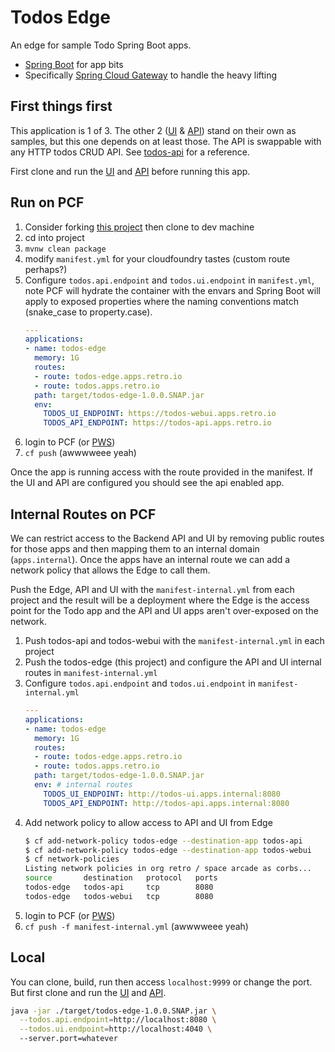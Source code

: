 # Todos Edge

An edge for sample Todo Spring Boot apps.

* [Spring Boot](https://spring.io/projects/spring-boot) for app bits
* Specifically [Spring Cloud Gateway](https://spring.io/projects/spring-cloud-gateway) to handle the heavy lifting

## First things first

This application is 1 of 3.  The other 2 ([UI](https://github.com/corbtastik/todos-webui) & [API](https://github.com/corbtastik/todos-api)) stand on their own as samples, but this one depends on at least those.  The API is swappable with any HTTP todos CRUD API.  See [todos-api](https://github.com/corbtastik/todos-api) for a reference.

First clone and run the [UI](https://github.com/corbtastik/todos-webui) and [API](https://github.com/corbtastik/todos-api) before running this app.

## Run on PCF

1. Consider forking [this project](https://github.com/corbtastik/todos-edge) then clone to dev machine
1. cd into project
1. ``mvnw clean package``
1. modify `manifest.yml` for your cloudfoundry tastes (custom route perhaps?)
1. Configure `todos.api.endpoint` and `todos.ui.endpoint` in `manifest.yml`, note PCF will hydrate the container with the envars and Spring Boot will apply to exposed properties where the naming conventions match (snake_case to property.case).
    ```yaml
    ---
    applications:
    - name: todos-edge
      memory: 1G
      routes:
      - route: todos-edge.apps.retro.io
      - route: todos.apps.retro.io  
      path: target/todos-edge-1.0.0.SNAP.jar
      env:
        TODOS_UI_ENDPOINT: https://todos-webui.apps.retro.io
        TODOS_API_ENDPOINT: https://todos-api.apps.retro.io
    ```
1. login to PCF (or [PWS](https://run.pivotal.io/))
1. ``cf push`` (awwwweee yeah)

Once the app is running access with the route provided in the manifest.  If the UI and API are configured you should see the api enabled app.

## Internal Routes on PCF

We can restrict access to the Backend API and UI by removing public routes for those apps and then mapping them to an internal domain (``apps.internal``).  Once the apps have an internal route we can add a network policy that allows the Edge to call them.

Push the Edge, API and UI with the ``manifest-internal.yml`` from each project and the result will be a deployment where the Edge is the access point for the Todo app and the API and UI apps aren't over-exposed on the network.

1. Push todos-api and todos-webui with the ``manifest-internal.yml`` in each project
1. Push the todos-edge (this project) and configure the API and UI internal routes in ``manifest-internal.yml``
1. Configure `todos.api.endpoint` and `todos.ui.endpoint` in `manifest-internal.yml`
    ```yaml
    ---
    applications:
    - name: todos-edge
      memory: 1G
      routes:
      - route: todos-edge.apps.retro.io
      - route: todos.apps.retro.io  
      path: target/todos-edge-1.0.0.SNAP.jar
      env: # internal routes
        TODOS_UI_ENDPOINT: http://todos-ui.apps.internal:8080
        TODOS_API_ENDPOINT: http://todos-api.apps.internal:8080
    ```
1. Add network policy to allow access to API and UI from Edge
    ```bash
    $ cf add-network-policy todos-edge --destination-app todos-api
    $ cf add-network-policy todos-edge --destination-app todos-webui
    $ cf network-policies
    Listing network policies in org retro / space arcade as corbs...
    source       destination   protocol   ports
    todos-edge   todos-api     tcp        8080
    todos-edge   todos-webui   tcp        8080    
    ```
1. login to PCF (or [PWS](https://run.pivotal.io/))
1. ``cf push -f manifest-internal.yml`` (awwwweee yeah)

## Local

You can clone, build, run then access ``localhost:9999`` or change the port.  But first clone and run the [UI](https://github.com/corbtastik/todos-webui) and [API](https://github.com/corbtastik/todos-api).

```bash
java -jar ./target/todos-edge-1.0.0.SNAP.jar \
  --todos.api.endpoint=http://localhost:8080 \
  --todos.ui.endpoint=http://localhost:4040 \  
  --server.port=whatever
``` 
